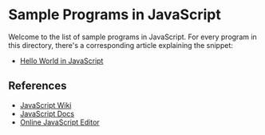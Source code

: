 # Sample Programs in JavaScript

Welcome to the list of sample programs in JavaScript. For every program in this
directory, there's a corresponding article explaining the snippet:

- [Hello World in JavaScript](https://therenegadecoder.com/code/hello-world-in-javascript/)

## References

- [JavaScript Wiki](https://en.wikipedia.org/wiki/JavaScript)
- [JavaScript Docs](https://www.javascript.com/)
- [Online JavaScript Editor](https://js.do/)
